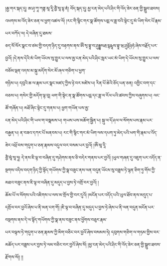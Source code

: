 ﻿  
།རྒྱ་གར་སྐད་དུ། ཨ་ཤྭ་ཀཱ་ཀནྟ་མཱ་རཱི་ཙྱཻ་སཱ་དྷ་ནཾ། བོད་སྐད་དུ། མྱ་ངན་མེད་པའི་ཤིང་གི་འོད་ཟེར་ཅན་གྱི་སྒྲུབ་ཐབས། འཕགས་མ་འོད་ཟེར་ཅན་ལ་ཕྱག་འཚལ་ལོ། །རང་གི་སྙིང་གར་སྣ་ཚོགས་པདྨ་ལ་ཟླ་བའི་སྟེང་དུ་མཾ་ཡིག་སེར་པོ་རྣམ་པར་བཀོད་ལ། དེ་བཞིན་དུ་ཐམས་  
ཅད་སོ་སོར་སྣང་བ་ཙམ་གྱི་བདག་ཉིད་དུ་བརྟགས་ནས་ཨོཾ་སྭ་བྷཱ་བ་ཤུདྡྷསརྦ་དྷརྨཱས་བྷཱ་ཝ་ཤུདྡོཉཧཾ་ཞེས་བརྗོད་པར་བྱའོ། །དེ་ནས་དེའི་མཾ་ཡིག་ཡོངས་སུ་གྱུར་པ་ལས་མྱ་ངན་མེད་པའི་ཤིང་སླར་ཡང་མཾ་ཡིག་དེ་ཡོངས་སུ་གྱུར་པ་ལས་བཅོམ་ལྡན་འདས་མ་སྐུ་མདོག་སེར་མོ་ཞལ་གཅིག་པ་ཕྱག་  
གཉིས་པ། དབུའི་ཆ་ལ་རྣམ་པར་སྣང་མཛད་ཀྱིས་ཉེ་བར་མཛེས་པ། རིན་པོ་ཆེའི་ཅོད་པན་ཅན། འགྱིང་བག་དང་བཅས་པ། གསེར་གྱི་མདོག་ལྟ་བུ། ཕག་གི་སྟེང་ན་སྣ་ཚོགས་པདྨ་དང་ཟླ་ལ་རོལ་པའི་ཚབས་ཀྱིས་བཞུགས་པ། ལང་ཚོ་གཞོན་པ། མཐོ་ཞིང་སྟེང་དུ་གནས་པ། ཕྱག་གཡོན་པས་མྱ་  
ངན་མེད་པའི་ཤིང་གི་ཡལ་ག་བསྣམས་པ། གཡས་པས་མཆོག་སྦྱིན་པ། སྐུ་ལ་དོ་ཤལ་ལ་སོགས་པས་རྣམ་པར་བརྒྱན་པ། ན་བཟའ་དཀར་པོ་མནབས་པ། རང་གི་སྙིང་གར་མཾ་ཡིག་ལས་དཔག་ཏུ་མེད་པའི་ཕག་གི་རྣམ་པ་འོད་ཟེར་འཕྲོ་བས་གདུག་པ་ཅན་རྣམས་འདུལ་བར་བསམ་པར་བྱའོ། །ཨོཾ་མཱ་རཱི་  
ཙྱཻ་མཱཾ་སཱ་ཧཱ། དེ་ནས་ཇི་ལྟ་བ་བཞིན་དུ་གཤེགས་ནས་ཅི་བདེར་གནས་པར་བྱའོ། །ཡུལ་གཞན་དུ་འཇུག་པར་འདོད་ན་སྔགས་འདིས་བདག་ཉིད་ཀྱི་སྟོད་གཡོགས་ཀྱི་སྣ་བཟུང་ནས་ལན་བདུན་ཡོངས་སུ་བཟླས་ཏེ་ལྷན་ཅིག་ཏུ་གོས་ཀྱི་མཐའ་བཟུང་ནས་ཇི་ལྟ་བ་བཞིན་དུ་མདུད་པ་བྱས་ཏེ་འགྲོ་བར་བྱའོ། །  
ཆོམ་པོ་ལ་སོགས་པའི་འཇིགས་པ་ལས་མ་གྲོལ་གྱི་བར་དུའོ། །མངོན་པར་འདོད་པའི་ཡུལ་ཐོབ་ནས་མདུད་པ་དགྲོལ་བར་བྱའོ་ཞེས་པ་ནི་མན་ངག་གོ། །ཇི་ལྟ་བ་བཞིན་དུ་མདུད་པ་བྱས་ཏེ་ཞེས་པ་ནི་ལན་བདུན་མངོན་པར་བསྔགས་ནས་དེ་ལ་སྟོད་གཡོགས་ཀྱི་སྣ་ནས་བཟུང་ནས་ཕྱོགས་བཅུར་རྣམ་  
པར་བལྟས་ཏེ་གདུག་པ་ཅན་རྣམས་ཀྱི་མིག་བཅིང་བར་བྱའོ་ཞེས་བསམས་ཏེ། དབུགས་གཅིག་ལ་གཏམ་གྱིས་བར་མཆོད་པར་བཟླས་པར་བྱས་ཏེ་ལམ་བཅིང་བར་བྱའོ་ཞེས་སོ། །མྱ་ངན་མེད་པའི་ཤིང་གི་འོད་ཟེར་ཅན་གྱི་སྒྲུབ་ཐབས་རྫོགས་སོ།། །།  
  
